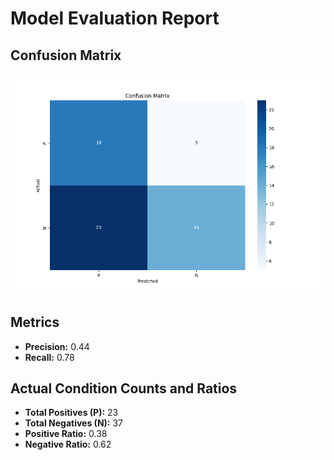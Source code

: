 
# Model Evaluation Report

## Confusion Matrix
![Confusion Matrix](confusion_matrix.png)

## Metrics
- **Precision:** 0.44
- **Recall:** 0.78

## Actual Condition Counts and Ratios
- **Total Positives (P):** 23
- **Total Negatives (N):** 37
- **Positive Ratio:** 0.38
- **Negative Ratio:** 0.62
